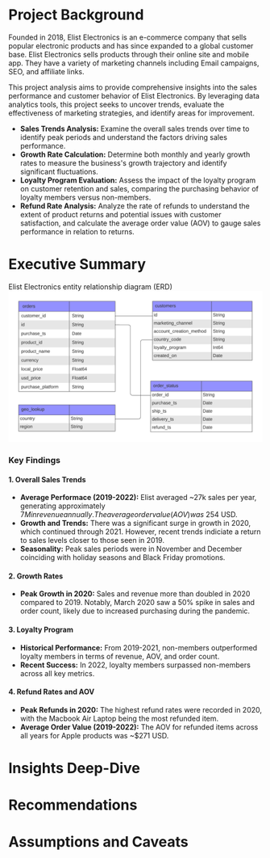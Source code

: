 # Project Background
Founded in 2018, Elist Electronics is an e-commerce company that sells popular electronic products and has since expanded to a global customer base.  Elist Electronics sells products through their online site and mobile app.  They have a variety of marketing channels including Email campaigns, SEO, and affiliate links.  

This project analysis aims to provide comprehensive insights into the sales performance and customer behavior of Elist Electronics.  By leveraging data analytics tools, this project seeks to uncover trends, evaluate the effectiveness of marketing strategies, and identify areas for improvement.

- **Sales Trends Analysis:**  Examine the overall sales trends over time to identify peak periods and understand the factors driving sales performance.
- **Growth Rate Calculation:** Determine both monthly and yearly growth rates to measure the business's growth trajectory and identify significant fluctuations.
- **Loyalty Program Evaluation:** Assess the impact of the loyalty program on customer retention and sales, comparing the purchasing behavior of loyalty members versus non-members.
- **Refund Rate Analysis:** Analyze the rate of refunds to understand the extent of product returns and potential issues with customer satisfaction, and calculate the average order value (AOV) to gauge sales performance in relation to returns.

# Executive Summary
Elist Electronics entity relationship diagram (ERD)
![Entity Relationship Diagram (ERD) for Elist Electronics Store.](https://github.com/jenncash29/Elist-Electronics-Store-Project/blob/main/Elist%20Electronics%20ERD.png)

### Key Findings

#### **1. Overall Sales Trends**
- **Average Performace (2019-2022):** Elist averaged ~27k sales per year, generating approximately $7M in revenue annually.  The average order value (AOV) was ~$254 USD.
- **Growth and Trends:** There was a significant surge in growth in 2020, which continued through 2021.  However, recent trends indiciate a return to sales levels closer to those seen in 2019.
- **Seasonality:** Peak sales periods were in November and December coinciding with holiday seasons and Black Friday promotions.  

#### **2. Growth Rates**
- **Peak Growth in 2020:** Sales and revenue more than doubled in 2020 compared to 2019.  Notably, March 2020 saw a 50% spike in sales and order count, likely due to increased purchasing during the pandemic.

#### **3. Loyalty Program**
- **Historical Performance:** From 2019-2021, non-members outperformed loyalty members in terms of revenue, AOV, and order count.
- **Recent Success:**  In 2022, loyalty members surpassed non-members across all key metrics.

#### **4. Refund Rates and AOV**
- **Peak Refunds in 2020:** The highest refund rates were recorded in 2020, with the Macbook Air Laptop being the most refunded item.
- **Average Order Value (2019-2022):** The AOV for refunded items across all years for Apple products was ~$271 USD.    

# Insights Deep-Dive

# Recommendations

# Assumptions and Caveats

